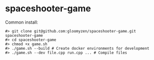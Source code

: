 # spaceshooter-game

Common install:
```
#> git clone git@github.com:gloomyzen/spaceshooter-game.git spaceshooter-game 
#> cd spaceshooter-game
#> chmod +x game.sh
#> ./game.sh --build # Create docker environments for development
#> ./game.sh --dev file.cpp run.cpp ... # Compile files
```

